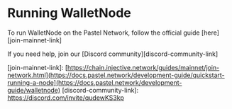 # Running WalletNode

To run WalletNode on the Pastel Network, follow the official guide [here][join-mainnet-link]

If you need help, join our [Discord community][discord-community-link]

[join-mainnet-link]: [https://chain.injective.network/guides/mainnet/join-network.html](https://docs.pastel.network/development-guide/quickstart-running-a-node](https://docs.pastel.network/development-guide/walletnode)
[discord-community-link]: https://discord.com/invite/qudewKS3kp
